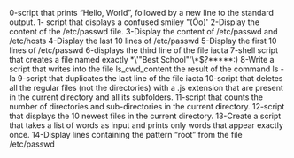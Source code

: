0-script that prints “Hello, World”, followed by a new line to the standard output.
1- script that displays a confused smiley "(Ôo)'
2-Display the content of the /etc/passwd file.
3-Display the content of /etc/passwd and /etc/hosts
4-Display the last 10 lines of /etc/passwd
5-Display the first 10 lines of /etc/passwd
6-displays the third line of the file iacta
7-shell script that creates a file named exactly \*\\'"Best School"\'\\*$\?\*\*\*\*\*:)
8-Write a script that writes into the file ls_cwd_content the result of the command ls -la
9-script that duplicates the last line of the file iacta
10-script that deletes all the regular files (not the directories) with a .js extension that are present in the current directory and all its subfolders.
11-script that counts the number of directories and sub-directories in the current directory.
12-script that displays the 10 newest files in the current directory.
13-Create a script that takes a list of words as input and prints only words that appear exactly once.
14-Display lines containing the pattern “root” from the file /etc/passwd